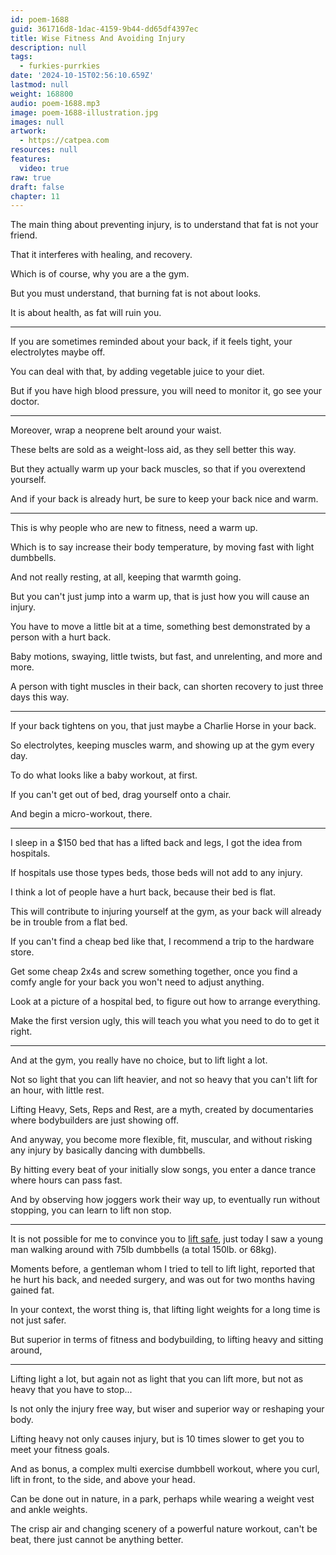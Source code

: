 ```yaml
---
id: poem-1688
guid: 361716d8-1dac-4159-9b44-dd65df4397ec
title: Wise Fitness And Avoiding Injury
description: null
tags:
  - furkies-purrkies
date: '2024-10-15T02:56:10.659Z'
lastmod: null
weight: 168800
audio: poem-1688.mp3
image: poem-1688-illustration.jpg
images: null
artwork:
  - https://catpea.com
resources: null
features:
  video: true
raw: true
draft: false
chapter: 11
---
```


The main thing about preventing injury,
is to understand that fat is not your friend.

That it interferes with healing,
and recovery.

Which is of course,
why you are a the gym.

But you must understand,
that burning fat is not about looks.

It is about health,
as fat will ruin you.

---

If you are sometimes reminded about your back,
if it feels tight, your electrolytes maybe off.

You can deal with that,
by adding vegetable juice to your diet.

But if you have high blood pressure,
you will need to monitor it, go see your doctor.

---

Moreover,
wrap a neoprene belt around your waist.

These belts are sold as a weight-loss aid,
as they sell better this way.

But they actually warm up your back muscles,
so that if you overextend yourself.

And if your back is already hurt,
be sure to keep your back nice and warm.

---

This is why people who are new to fitness,
need a warm up.

Which is to say increase their body temperature,
by moving fast with light dumbbells.

And not really resting,
at all, keeping that warmth going.

But you can't just jump into a warm up,
that is just how you will cause an injury.

You have to move a little bit at a time,
something best demonstrated by a person with a hurt back.

Baby motions, swaying, little twists,
but fast, and unrelenting, and more and more.

A person with tight muscles in their back,
can shorten recovery to just three days this way.

---

If your back tightens on you,
that just maybe a Charlie Horse in your back.

So electrolytes, keeping muscles warm,
and showing up at the gym every day.

To do what looks like a baby workout,
at first.

If you can't get out of bed,
drag yourself onto a chair.

And begin a micro-workout,
there.

---

I sleep in a $150 bed that has a lifted back and legs,
I got the idea from hospitals.

If hospitals use those types beds,
those beds will not add to any injury.

I think a lot of people have a hurt back,
because their bed is flat.

This will contribute to injuring yourself at the gym,
as your back will already be in trouble from a flat bed.

If you can't find a cheap bed like that,
I recommend a trip to the hardware store.

Get some cheap 2x4s and screw something together,
once you find a comfy angle for your back you won't need to adjust anything.

Look at a picture of a hospital bed,
to figure out how to arrange everything.

Make the first version ugly,
this will teach you what you need to do to get it right.

---

And at the gym, you really have no choice,
but to lift light a lot.

Not so light that you can lift heavier,
and not so heavy that you can't lift for an hour, with little rest.

Lifting Heavy, Sets, Reps and Rest, are a myth,
created by documentaries where bodybuilders are just showing off.

And anyway, you become more flexible, fit, muscular,
and without risking any injury by basically dancing with dumbbells.

By hitting every beat of your initially slow songs,
you enter a dance trance where hours can pass fast.

And by observing how joggers work their way up,
to eventually run without stopping, you can learn to lift non stop.

---

It is not possible for me to convince you to [lift safe][1],
just today I saw a young man walking around with 75lb dumbbells (a total 150lb. or 68kg).

Moments before, a gentleman whom I tried to tell to lift light, reported that he hurt his back,
and needed surgery, and was out for two months having gained fat.

In your context, the worst thing is,
that lifting light weights for a long time is not just safer.

But superior in terms of fitness and bodybuilding,
to lifting heavy and sitting around,

---

Lifting light a lot, but again not as light that you can lift more,
but not as heavy that you have to stop...

Is not only the injury free way,
but wiser and superior way or reshaping your body.

Lifting heavy not only causes injury,
but is 10 times slower to get you to meet your fitness goals.

And as bonus, a complex multi exercise dumbbell workout,
where you curl, lift in front, to the side, and above your head.

Can be done out in nature, in a park,
perhaps while wearing a weight vest and ankle weights.

The crisp air and changing scenery of a powerful nature workout,
can't be beat, there just cannot be anything better.

[1]: https://www.youtube.com/results?search_query=ronnie+coleman+hurt+back
